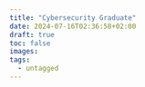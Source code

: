 ```yaml
---
title: "Cybersecurity Graduate"
date: 2024-07-16T02:36:58+02:00
draft: true
toc: false
images:
tags:
  - untagged
---
```


